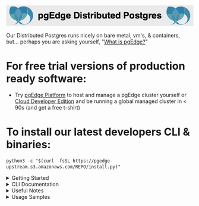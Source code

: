 
![# pgEdge Distributed Postgres](img/pgedge-dp-banner.png)

Our Distributed Postgres runs nicely on bare metal, vm's, & containers, but...  perhaps you are asking yourself, "[What is pgEdge?](https://www.pgedge.com/products/what-is-pgedge)"

# For free trial versions of production ready software:
- Try [pgEdge Platform](https://www.pgedge.com/get-started/platform) to host and manage a pgEdge cluster yourself or [Cloud Developer Edition](https://www.pgedge.com/get-started/cloud) and be running a global managed cluster in < 90s (and get a free t-shirt)

# To install our latest developers CLI & binaries:

```
python3 -c "$(curl -fsSL https://pgedge-upstream.s3.amazonaws.com/REPO/install.py)"
```

<details>
<summary>Getting Started</summary>

- [2 node cluster](https://github.com/pgEdge/cli/blob/REL24_1/cli/GETTING-STARTED.md) on self provisioned VM's or bare-metal
- [Container](https://github.com/pgEdge/pgedge-docker/blob/main/README.md) strategy and docker-compose examples
- [Helm & Kubernetes](https://github.com/pgEdge/pgedge-helm/blob/main/examples/README.md) charts & examples
</details>

<details>
<summary>CLI Documentation</summary>

- [spock](https://github.com/pgEdge/cli/blob/REL24_1/cli/SPOCK-README.md) - Multi-master Postgres configuration
- [cloud](https://github.com/pgEdge/cli/blob/REL24_1/cli/CLOUD-README.md) - Securely control your pgEdge Cloud clusters
- [cluster](https://github.com/pgEdge/cli/blob/REL24_1/cli/CLUSTER-README.md) - Create and control a localhost or remote cluster
- [vm](https://github.com/pgEdge/cli/blob/REL24_1/cli/VM-README.md) - Provision & control virtual machines on multiple clouds
- [ace](https://github.com/pgEdge/cli/blob/REL24_1/cli/ACE-README.md) - The **A**nti **C**haos **E**ngine helps to efficiently prove your remote tables are in sync
- [db](https://github.com/pgEdge/cli/blob/REL24_1/cli/DB-README.md) - Configure and control Postgres db's
- [um](https://github.com/pgEdge/cli/blob/REL24_1/cli/UM-README.md) - Update Manager commands
- [service](https://github.com/pgEdge/cli/blob/REL24_1/cli/SERVICE-README.md) - Service control commands
</details>


<details>
<summary>Useful Notes</summary>

- Interested in our [CHANGELOG](https://github.com/pgEdge/cli/blob/REL24_1/CHANGELOG.md)

- Install as a non-root user from your `$HOME` directory

- configure [password-less sudo](http://lussier.io/index.php/2023/04/07/passwordless-sudo/) for easier testing of advanced commands

- set up [password-less ssh to localhost](http://lussier.io/index.php/2023/06/07/passwordless-ssh-to-localhost-2) for using `cluster localhost-create` commands

- Tested with Python 3.9+ 
  - Python 3.9 on EL8, EL9, SLE-15, & Amazon Linux 2023
  - Python 3.10 on Ubuntu 22.04
  - Python 3.11 on Ubuntu 23.10 (experimental)
  - Python 3.11 on OSX arm64 (experimental)
  - Python 3.12 on Fedora 39 (experimental)

- pgEdge [Community License](https://www.pgedge.com/communitylicense)
</details>


<details>
<summary>Usage Samples</summary>

Sandbox with latest *Postgres 16*, *Spock* & *Snowflake* installed into default *postgres* db<br>
```
./pgedge install pg16 --start : install spock : install snowflake
```

Create db *db1* owned by *denis* installing & configuring *pgedge* core components (*Spock* & *Snowflake*) into *pg16*
```
./pgedge setup -U denis -P secret -d db1 --pg 16
```

Create a cluster *cl1* on localhost with two nodes, then install *northwind sample app* on *cl1* cluster
```
./pgedge cluster localhost-create cl1 2 : cluster app-install cl1 northwind
```

Authenticate with pgEdge Cloud credentials, then list your clusters
```
./pgedge cloud login : cloud cluster-list
```

Create virtual machine (node) *n1* on **AWS** in Northen Virginia and *n2* on **Equinix Metal** in Dallas
```
./pgedge multicloud node-create aws iad n1 : multicloud node-create eqnx dfw n2
```

Create a multi-cloud cluster *mach1*
```
./pgedge multicloud cluster-create mach1 "aws:iad:n1, eqnx:dfw:n2"
```
</details>
